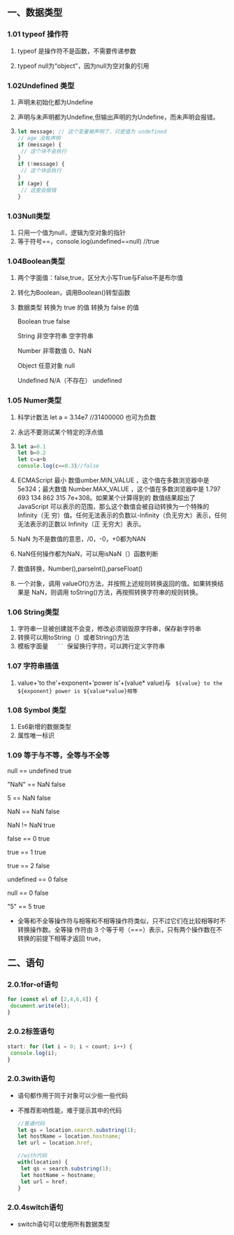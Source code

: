 ## 一、数据类型

### 1.01 typeof 操作符

1. typeof 是操作符不是函数，不需要传递参数

2. typeof null为“object”，因为null为空对象的引用

### 1.02Undefined 类型

1. 声明未初始化都为Undefine
2. 声明与未声明都为Undefine,但输出声明的为Undefine，而未声明会报错。

3. ```javascript
   let message; // 这个变量被声明了，只是值为 undefined
   // age 没有声明
   if (message) {
    // 这个块不会执行
   }
   if (!message) {
    // 这个块会执行
   }
   if (age) {
    // 这里会报错
   } 
   ```

### 1.03Null类型

1. 只用一个值为null，逻辑为空对象的指针
2. 等于符号==，console.log(undefined==null)  //true

###  1.04Boolean类型

1. 两个字面值：false,true，区分大小写True与False不是布尔值

2. 转化为Boolean，调用Boolean()转型函数

3. 数据类型                   转换为 true 的值                转换为 false 的值 

   Boolean                    true                                      false 

   String                        非空字符串                            空字符串

   Number                    非零数值                              0、NaN

    Object                       任意对象                               null

    Undefined                 N/A（不存在）                  undefined

### 1.05 Numer类型

1. 科学计数法 let a = 3.14e7  //31400000 也可为负数

2. 永远不要测试某个特定的浮点值

3. ```javascript
   let a=0.1
   let b=0.2
   let c=a+b
   console.log(c==0.3)//false
   ```

4. ECMAScript 最小 数值umber.MIN_VALUE ，这个值在多数浏览器中是 5e324；最大数值 Number.MAX_VALUE ，这个值在多数浏览器中是 1.797 693 134 862 315 7e+308。如果某个计算得到的 数值结果超出了 JavaScript 可以表示的范围，那么这个数值会被自动转换为一个特殊的 Infinity（无 穷）值。任何无法表示的负数以-Infinity（负无穷大）表示，任何无法表示的正数以 Infinity（正 无穷大）表示。

5. NaN 为不是数值的意思，/0，-0，+0都为NAN

6. NaN任何操作都为NaN，可以用isNaN（）函数判断

7. 数值转换，Number(),parseInt(),parseFloat()
8. 一个对象，调用 valueOf()方法，并按照上述规则转换返回的值。如果转换结果是 NaN，则调用 toString()方法，再按照转换字符串的规则转换。

### 1.06 String类型

1. 字符串一旦被创建就不会变，修改必须销毁原字符串，保存新字符串
2. 转换可以用toString（）或者String()方法
3. 模板字面量`    ``  `保留换行字符，可以跨行定义字符串

### 1.07 字符串插值

1. value+'to the'+exponent+'power is'+(value* value)与 ` ${value} to the ${exponent} power is ${value*value}相等`

### 1.08 Symbol 类型

1. Es6新增的数据类型
2. 属性唯一标识

### 1.09 等于与不等，全等与不全等

null == undefined true

 "NaN" == NaN false 

5 == NaN false 

NaN == NaN false

 NaN != NaN true 

false == 0 true 

true == 1 true 

true == 2 false 

undefined == 0 false 

null == 0 false 

"5" == 5 true

+ 全等和不全等操作符与相等和不相等操作符类似，只不过它们在比较相等时不转换操作数。全等操 作符由 3 个等于号（===）表示，只有两个操作数在不转换的前提下相等才返回 true，

## 二、语句

### 2.0.1for-of语句

```javascript
for (const el of [2,4,6,8]) {
 document.write(el);
} 
```

### 2.0.2标签语句

```javascript
start: for (let i = 0; i < count; i++) {
 console.log(i);
}
```

### 2.0.3with语句

+ 语句都作用于同于对象可以少些一些代码

+ 不推荐影响性能，难于提示其中的代码

  ```javascript
  //普通代码
  let qs = location.search.substring(1);
  let hostName = location.hostname;
  let url = location.href; 
  
  //with代码
  with(location) {
   let qs = search.substring(1);
   let hostName = hostname;
   let url = href;
  } 
  ```

### 2.0.4switch语句

+ switch语句可以使用所有数据类型